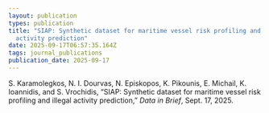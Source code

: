 ```yaml
---
layout: publication
types: publication
title: "SIAP: Synthetic dataset for maritime vessel risk profiling and illegal
  activity prediction"
date: 2025-09-17T06:57:35.164Z
tags: journal_publications
publication_date: 2025-09-17
---
```

<!--StartFragment-->

S. Karamolegkos, N. I. Dourvas, N. Episkopos, K. Pikounis, E. Michail, K. Ioannidis, and S. Vrochidis, “SIAP: Synthetic dataset for maritime vessel risk profiling and illegal activity prediction,” *Data in Brief*, Sept. 17, 2025.

<!--EndFragment-->